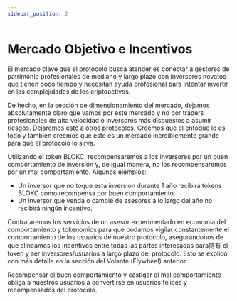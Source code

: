 ```yaml
---
sidebar_position: 2
---
```


# Mercado Objetivo e Incentivos

El mercado clave que el protocolo busca atender es conectar a gestores de patrimonio profesionales de mediano y largo plazo con inversores novatos que tienen poco tiempo y necesitan ayuda profesional para intentar invertir en las complejidades de los criptoactivos.

De hecho, en la sección de dimensionamiento del mercado, dejamos absolutamente claro que vamos por este mercado y no por traders profesionales de alta velocidad o inversores más dispuestos a asumir riesgos. Dejaremos esto a otros protocolos. Creemos que el enfoque lo es todo y también creemos que este es un mercado increíblemente grande para que el protocolo lo sirva.

Utilizando el token BLOKC, recompensaremos a los inversores por un buen comportamiento de inversión y, de igual manera, no los recompensaremos por un mal comportamiento.
Algunos ejemplos:
- Un inversor que no toque esta inversión durante 1 año recibirá tokens BLOKC como recompensa por buen comportamiento.
- Un inversor que venda o cambie de asesores a lo largo del año no recibirá ningún incentivo.

Contrataremos los servicios de un asesor experimentado en economía del comportamiento y tokenomics para que podamos vigilar constantemente el comportamiento de los usuarios de nuestro protocolo, asegurándonos de que alineamos los incentivos entre todas las partes interesadas para持有 el token y ser inversores/usuarios a largo plazo del protocolo. Esto se explicó con más detalle en la sección del Volante (Flywheel) anterior.

Recompensar el buen comportamiento y castigar el mal comportamiento obliga a nuestros usuarios a convertirse en usuarios felices y recompensados del protocolo.